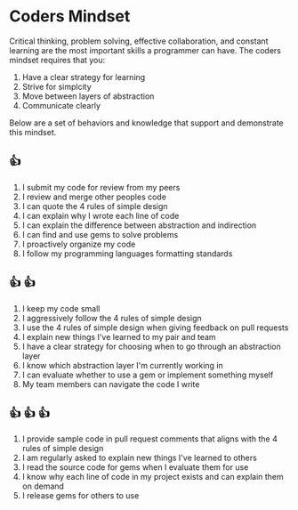 # Coders Mindset

Critical thinking, problem solving, effective collaboration, and constant
learning are the most important skills a programmer can have. The coders
mindset requires that you:

1. Have a clear strategy for learning
1. Strive for simplcity
1. Move between layers of abstraction
1. Communicate clearly

Below are a set of behaviors and knowledge that support and demonstrate this
mindset.

## :+1:
1. I submit my code for review from my peers
1. I review and merge other peoples code
1. I can quote the 4 rules of simple design
1. I can explain why I wrote each line of code
1. I can explain the difference between abstraction and indirection
1. I can find and use gems to solve problems
1. I proactively organize my code
1. I follow my programming languages formatting standards

## :+1: :+1:
1. I keep my code small
1. I aggressively follow the 4 rules of simple design
1. I use the 4 rules of simple design when giving feedback on pull requests
1. I explain new things I've learned to my pair and team
1. I have a clear strategy for choosing when to go through an abstraction layer
1. I know which abstraction layer I'm currently working in
1. I can evaluate whether to use a gem or implement something myself
1. My team members can navigate the code I write

## :+1: :+1: :+1:

1. I provide sample code in pull request comments that aligns with the 4 rules
   of simple design
1. I am regularly asked to explain new things I've learned to others
1. I read the source code for gems when I evaluate them for use
1. I know why each line of code in my project exists and can explain them on
   demand
1. I release gems for others to use



